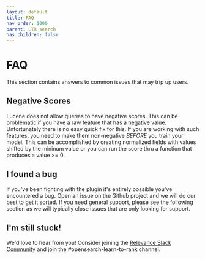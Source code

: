 ```yaml
---
layout: default
title: FAQ
nav_order: 1000
parent: LTR search
has_children: false
---
```


# FAQ

This section contains answers to common issues that may trip up users.

## Negative Scores

Lucene does not allow queries to have negative scores. This can be
problematic if you have a raw feature that has a negative value.
Unfortunately there is no easy quick fix for this. If you are working
with such features, you need to make them non-negative *BEFORE* you
train your model. This can be accomplished by creating normalized fields
with values shifted by the mininum value or you can run the score thru a
function that produces a value >= 0.

## I found a bug

If you've been fighting with the plugin it's entirely possible you've
encountered a bug. Open an issue on the Github project and we
will do our best to get it sorted. If you need general support, please
see the following section as we will typically close issues that are only
looking for support.

## I'm still stuck!

We'd love to hear from you! Consider joining the [Relevance Slack
Community](https://opensourceconnections.com/slack) and join the
#opensearch-learn-to-rank channel.
